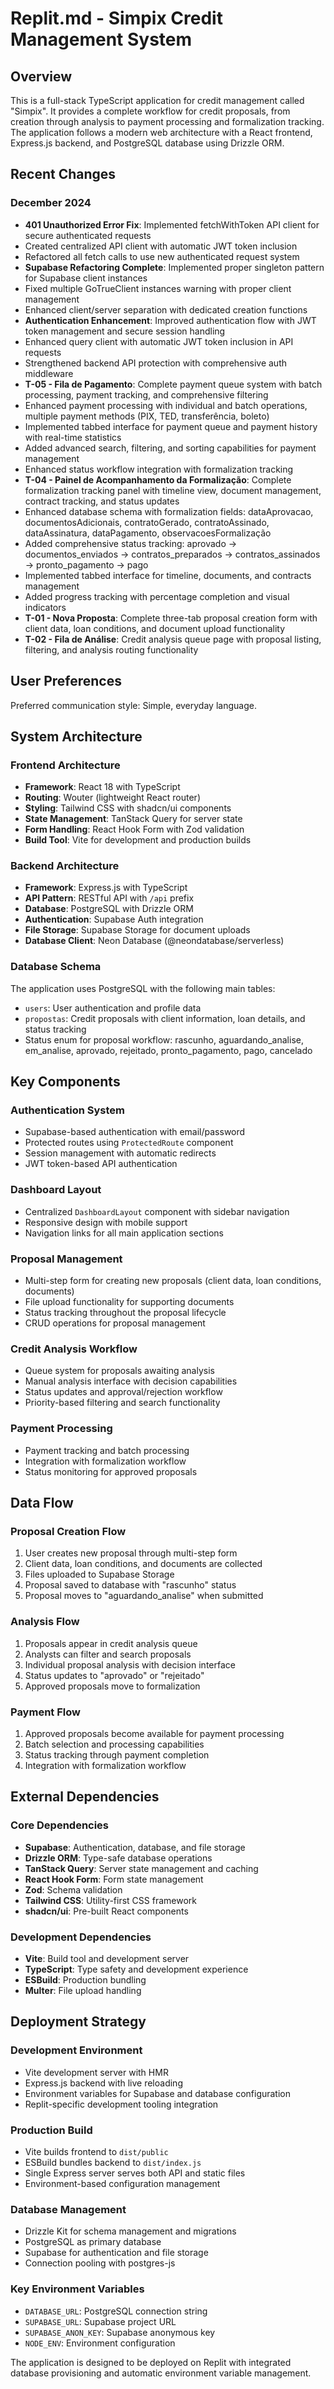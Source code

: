 # Replit.md - Simpix Credit Management System

## Overview

This is a full-stack TypeScript application for credit management called "Simpix". It provides a complete workflow for credit proposals, from creation through analysis to payment processing and formalization tracking. The application follows a modern web architecture with a React frontend, Express.js backend, and PostgreSQL database using Drizzle ORM.

## Recent Changes

### December 2024
- **401 Unauthorized Error Fix**: Implemented fetchWithToken API client for secure authenticated requests
- Created centralized API client with automatic JWT token inclusion
- Refactored all fetch calls to use new authenticated request system
- **Supabase Refactoring Complete**: Implemented proper singleton pattern for Supabase client instances
- Fixed multiple GoTrueClient instances warning with proper client management
- Enhanced client/server separation with dedicated creation functions
- **Authentication Enhancement**: Improved authentication flow with JWT token management and secure session handling
- Enhanced query client with automatic JWT token inclusion in API requests
- Strengthened backend API protection with comprehensive auth middleware
- **T-05 - Fila de Pagamento**: Complete payment queue system with batch processing, payment tracking, and comprehensive filtering
- Enhanced payment processing with individual and batch operations, multiple payment methods (PIX, TED, transferência, boleto)
- Implemented tabbed interface for payment queue and payment history with real-time statistics
- Added advanced search, filtering, and sorting capabilities for payment management
- Enhanced status workflow integration with formalization tracking
- **T-04 - Painel de Acompanhamento da Formalização**: Complete formalization tracking panel with timeline view, document management, contract tracking, and status updates
- Enhanced database schema with formalization fields: dataAprovacao, documentosAdicionais, contratoGerado, contratoAssinado, dataAssinatura, dataPagamento, observacoesFormalização
- Added comprehensive status tracking: aprovado → documentos_enviados → contratos_preparados → contratos_assinados → pronto_pagamento → pago
- Implemented tabbed interface for timeline, documents, and contracts management
- Added progress tracking with percentage completion and visual indicators
- **T-01 - Nova Proposta**: Complete three-tab proposal creation form with client data, loan conditions, and document upload functionality
- **T-02 - Fila de Análise**: Credit analysis queue page with proposal listing, filtering, and analysis routing functionality

## User Preferences

Preferred communication style: Simple, everyday language.

## System Architecture

### Frontend Architecture
- **Framework**: React 18 with TypeScript
- **Routing**: Wouter (lightweight React router)
- **Styling**: Tailwind CSS with shadcn/ui components
- **State Management**: TanStack Query for server state
- **Form Handling**: React Hook Form with Zod validation
- **Build Tool**: Vite for development and production builds

### Backend Architecture
- **Framework**: Express.js with TypeScript
- **API Pattern**: RESTful API with `/api` prefix
- **Database**: PostgreSQL with Drizzle ORM
- **Authentication**: Supabase Auth integration
- **File Storage**: Supabase Storage for document uploads
- **Database Client**: Neon Database (@neondatabase/serverless)

### Database Schema
The application uses PostgreSQL with the following main tables:
- `users`: User authentication and profile data
- `propostas`: Credit proposals with client information, loan details, and status tracking
- Status enum for proposal workflow: rascunho, aguardando_analise, em_analise, aprovado, rejeitado, pronto_pagamento, pago, cancelado

## Key Components

### Authentication System
- Supabase-based authentication with email/password
- Protected routes using `ProtectedRoute` component
- Session management with automatic redirects
- JWT token-based API authentication

### Dashboard Layout
- Centralized `DashboardLayout` component with sidebar navigation
- Responsive design with mobile support
- Navigation links for all main application sections

### Proposal Management
- Multi-step form for creating new proposals (client data, loan conditions, documents)
- File upload functionality for supporting documents
- Status tracking throughout the proposal lifecycle
- CRUD operations for proposal management

### Credit Analysis Workflow
- Queue system for proposals awaiting analysis
- Manual analysis interface with decision capabilities
- Status updates and approval/rejection workflow
- Priority-based filtering and search functionality

### Payment Processing
- Payment tracking and batch processing
- Integration with formalization workflow
- Status monitoring for approved proposals

## Data Flow

### Proposal Creation Flow
1. User creates new proposal through multi-step form
2. Client data, loan conditions, and documents are collected
3. Files uploaded to Supabase Storage
4. Proposal saved to database with "rascunho" status
5. Proposal moves to "aguardando_analise" when submitted

### Analysis Flow
1. Proposals appear in credit analysis queue
2. Analysts can filter and search proposals
3. Individual proposal analysis with decision interface
4. Status updates to "aprovado" or "rejeitado"
5. Approved proposals move to formalization

### Payment Flow
1. Approved proposals become available for payment processing
2. Batch selection and processing capabilities
3. Status tracking through payment completion
4. Integration with formalization workflow

## External Dependencies

### Core Dependencies
- **Supabase**: Authentication, database, and file storage
- **Drizzle ORM**: Type-safe database operations
- **TanStack Query**: Server state management and caching
- **React Hook Form**: Form state management
- **Zod**: Schema validation
- **Tailwind CSS**: Utility-first CSS framework
- **shadcn/ui**: Pre-built React components

### Development Dependencies
- **Vite**: Build tool and development server
- **TypeScript**: Type safety and development experience
- **ESBuild**: Production bundling
- **Multer**: File upload handling

## Deployment Strategy

### Development Environment
- Vite development server with HMR
- Express.js backend with live reloading
- Environment variables for Supabase and database configuration
- Replit-specific development tooling integration

### Production Build
- Vite builds frontend to `dist/public`
- ESBuild bundles backend to `dist/index.js`
- Single Express server serves both API and static files
- Environment-based configuration management

### Database Management
- Drizzle Kit for schema management and migrations
- PostgreSQL as primary database
- Supabase for authentication and file storage
- Connection pooling with postgres-js

### Key Environment Variables
- `DATABASE_URL`: PostgreSQL connection string
- `SUPABASE_URL`: Supabase project URL
- `SUPABASE_ANON_KEY`: Supabase anonymous key
- `NODE_ENV`: Environment configuration

The application is designed to be deployed on Replit with integrated database provisioning and automatic environment variable management.